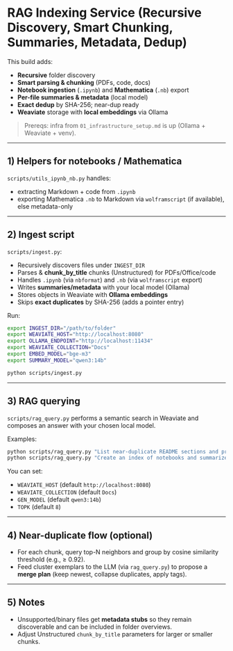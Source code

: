 # RAG Indexing Service (Recursive Discovery, Smart Chunking, Summaries, Metadata, Dedup)

This build adds:
- **Recursive** folder discovery
- **Smart parsing & chunking** (PDFs, code, docs)
- **Notebook ingestion** (`.ipynb`) and **Mathematica** (`.nb`) export
- **Per-file summaries & metadata** (local model)
- **Exact dedup** by SHA-256; near-dup ready
- **Weaviate** storage with **local embeddings** via Ollama

> Prereqs: infra from `01_infrastructure_setup.md` is up (Ollama + Weaviate + venv).

---

## 1) Helpers for notebooks / Mathematica

`scripts/utils_ipynb_nb.py` handles:
- extracting Markdown + code from `.ipynb`
- exporting Mathematica `.nb` to Markdown via `wolframscript` (if available), else metadata-only

---

## 2) Ingest script

`scripts/ingest.py`:
- Recursively discovers files under `INGEST_DIR`
- Parses & **chunk_by_title** chunks (Unstructured) for PDFs/Office/code
- Handles `.ipynb` (via `nbformat`) and `.nb` (via `wolframscript` export)
- Writes **summaries/metadata** with your local model (Ollama)
- Stores objects in Weaviate with **Ollama embeddings**
- Skips **exact duplicates** by SHA-256 (adds a pointer entry)

Run:

```bash
export INGEST_DIR="/path/to/folder"
export WEAVIATE_HOST="http://localhost:8080"
export OLLAMA_ENDPOINT="http://localhost:11434"
export WEAVIATE_COLLECTION="Docs"
export EMBED_MODEL="bge-m3"
export SUMMARY_MODEL="qwen3:14b"

python scripts/ingest.py
```

---

## 3) RAG querying

`scripts/rag_query.py` performs a semantic search in Weaviate and composes an answer with your chosen local model.

Examples:

```bash
python scripts/rag_query.py "List near-duplicate README sections and propose a merge"
python scripts/rag_query.py "Create an index of notebooks and summarize each"
```

You can set:
- `WEAVIATE_HOST` (default `http://localhost:8080`)
- `WEAVIATE_COLLECTION` (default `Docs`)
- `GEN_MODEL` (default `qwen3:14b`)
- `TOPK` (default `8`)

---

## 4) Near-duplicate flow (optional)

- For each chunk, query top-N neighbors and group by cosine similarity threshold (e.g., ≥ 0.92).
- Feed cluster exemplars to the LLM (via `rag_query.py`) to propose a **merge plan** (keep newest, collapse duplicates, apply tags).

---

## 5) Notes

- Unsupported/binary files get **metadata stubs** so they remain discoverable and can be included in folder overviews.
- Adjust Unstructured `chunk_by_title` parameters for larger or smaller chunks.
